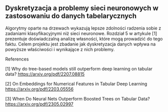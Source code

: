 ## Dyskretyzacja a problemy sieci neuronowych w zastosowaniu do danych tabelarycznych

Algorytmy oparte na drzewach wykazują lepsze zdolności radzenia sobie z zadaniami klasyfikacyjnymi
niż sieci neuronowe. Rozdział 5 w artykule [1] prezentuje doświadczalną analizę własności, które
mogą prowadzić do tego faktu. Celem projektu jest zbadanie jak dyskretyzacja danych wpływa na
powyższe właściwości i wynikające z nich problemy.

References

[1] Why do tree-based models still outperform deep learning on tabular data? https://arxiv.org/pdf/2207.08815

[2] On Embeddings for Numerical Features in Tabular Deep Learning https://arxiv.org/pdf/2203.05556

[3] When Do Neural Nets Outperform Boosted Trees on Tabular Data? https://arxiv.org/pdf/2305.02997